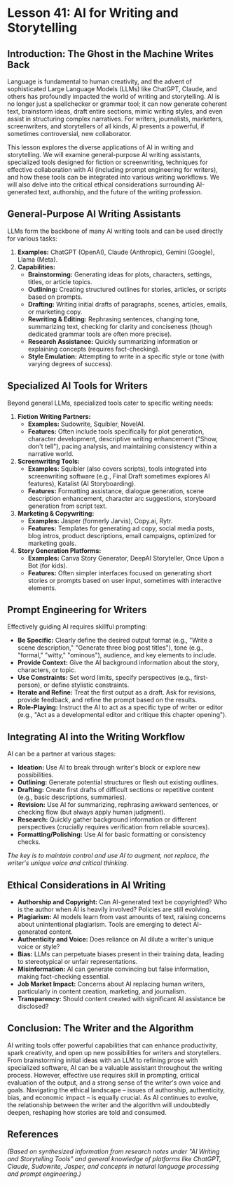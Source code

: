 # Lesson 41: AI for Writing and Storytelling

## Introduction: The Ghost in the Machine Writes Back

Language is fundamental to human creativity, and the advent of sophisticated Large Language Models (LLMs) like ChatGPT, Claude, and others has profoundly impacted the world of writing and storytelling. AI is no longer just a spellchecker or grammar tool; it can now generate coherent text, brainstorm ideas, draft entire sections, mimic writing styles, and even assist in structuring complex narratives. For writers, journalists, marketers, screenwriters, and storytellers of all kinds, AI presents a powerful, if sometimes controversial, new collaborator.

This lesson explores the diverse applications of AI in writing and storytelling. We will examine general-purpose AI writing assistants, specialized tools designed for fiction or screenwriting, techniques for effective collaboration with AI (including prompt engineering for writers), and how these tools can be integrated into various writing workflows. We will also delve into the critical ethical considerations surrounding AI-generated text, authorship, and the future of the writing profession.

## General-Purpose AI Writing Assistants

LLMs form the backbone of many AI writing tools and can be used directly for various tasks:

1.  **Examples:** ChatGPT (OpenAI), Claude (Anthropic), Gemini (Google), Llama (Meta).
2.  **Capabilities:**
    *   **Brainstorming:** Generating ideas for plots, characters, settings, titles, or article topics.
    *   **Outlining:** Creating structured outlines for stories, articles, or scripts based on prompts.
    *   **Drafting:** Writing initial drafts of paragraphs, scenes, articles, emails, or marketing copy.
    *   **Rewriting & Editing:** Rephrasing sentences, changing tone, summarizing text, checking for clarity and conciseness (though dedicated grammar tools are often more precise).
    *   **Research Assistance:** Quickly summarizing information or explaining concepts (requires fact-checking).
    *   **Style Emulation:** Attempting to write in a specific style or tone (with varying degrees of success).

## Specialized AI Tools for Writers

Beyond general LLMs, specialized tools cater to specific writing needs:

1.  **Fiction Writing Partners:**
    *   **Examples:** Sudowrite, Squibler, NovelAI.
    *   **Features:** Often include tools specifically for plot generation, character development, descriptive writing enhancement ("Show, don't tell"), pacing analysis, and maintaining consistency within a narrative world.
2.  **Screenwriting Tools:**
    *   **Examples:** Squibler (also covers scripts), tools integrated into screenwriting software (e.g., Final Draft sometimes explores AI features), Katalist (AI Storyboarding).
    *   **Features:** Formatting assistance, dialogue generation, scene description enhancement, character arc suggestions, storyboard generation from script text.
3.  **Marketing & Copywriting:**
    *   **Examples:** Jasper (formerly Jarvis), Copy.ai, Rytr.
    *   **Features:** Templates for generating ad copy, social media posts, blog intros, product descriptions, email campaigns, optimized for marketing goals.
4.  **Story Generation Platforms:**
    *   **Examples:** Canva Story Generator, DeepAI Storyteller, Once Upon a Bot (for kids).
    *   **Features:** Often simpler interfaces focused on generating short stories or prompts based on user input, sometimes with interactive elements.

## Prompt Engineering for Writers

Effectively guiding AI requires skillful prompting:

*   **Be Specific:** Clearly define the desired output format (e.g., "Write a scene description," "Generate three blog post titles"), tone (e.g., "formal," "witty," "ominous"), audience, and key elements to include.
*   **Provide Context:** Give the AI background information about the story, characters, or topic.
*   **Use Constraints:** Set word limits, specify perspectives (e.g., first-person), or define stylistic constraints.
*   **Iterate and Refine:** Treat the first output as a draft. Ask for revisions, provide feedback, and refine the prompt based on the results.
*   **Role-Playing:** Instruct the AI to act as a specific type of writer or editor (e.g., "Act as a developmental editor and critique this chapter opening").

## Integrating AI into the Writing Workflow

AI can be a partner at various stages:

*   **Ideation:** Use AI to break through writer's block or explore new possibilities.
*   **Outlining:** Generate potential structures or flesh out existing outlines.
*   **Drafting:** Create first drafts of difficult sections or repetitive content (e.g., basic descriptions, summaries).
*   **Revision:** Use AI for summarizing, rephrasing awkward sentences, or checking flow (but always apply human judgment).
*   **Research:** Quickly gather background information or different perspectives (crucially requires verification from reliable sources).
*   **Formatting/Polishing:** Use AI for basic formatting or consistency checks.

*The key is to maintain control and use AI to augment, not replace, the writer's unique voice and critical thinking.* 

## Ethical Considerations in AI Writing

*   **Authorship and Copyright:** Can AI-generated text be copyrighted? Who is the author when AI is heavily involved? Policies are still evolving.
*   **Plagiarism:** AI models learn from vast amounts of text, raising concerns about unintentional plagiarism. Tools are emerging to detect AI-generated content.
*   **Authenticity and Voice:** Does reliance on AI dilute a writer's unique voice or style?
*   **Bias:** LLMs can perpetuate biases present in their training data, leading to stereotypical or unfair representations.
*   **Misinformation:** AI can generate convincing but false information, making fact-checking essential.
*   **Job Market Impact:** Concerns about AI replacing human writers, particularly in content creation, marketing, and journalism.
*   **Transparency:** Should content created with significant AI assistance be disclosed?

## Conclusion: The Writer and the Algorithm

AI writing tools offer powerful capabilities that can enhance productivity, spark creativity, and open up new possibilities for writers and storytellers. From brainstorming initial ideas with an LLM to refining prose with specialized software, AI can be a valuable assistant throughout the writing process. However, effective use requires skill in prompting, critical evaluation of the output, and a strong sense of the writer's own voice and goals. Navigating the ethical landscape – issues of authorship, authenticity, bias, and economic impact – is equally crucial. As AI continues to evolve, the relationship between the writer and the algorithm will undoubtedly deepen, reshaping how stories are told and consumed.

## References

*(Based on synthesized information from research notes under "AI Writing and Storytelling Tools" and general knowledge of platforms like ChatGPT, Claude, Sudowrite, Jasper, and concepts in natural language processing and prompt engineering.)*
